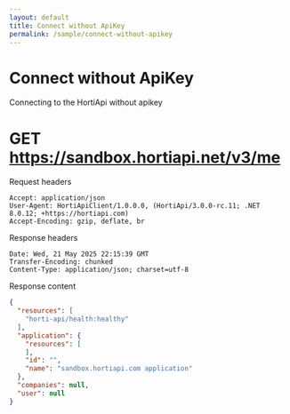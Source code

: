 ```yaml
---
layout: default
title: Connect without ApiKey
permalink: /sample/connect-without-apikey
---
```


# Connect without ApiKey

Connecting to the HortiApi without apikey

# GET https://sandbox.hortiapi.net/v3/me

Request headers
```
Accept: application/json
User-Agent: HortiApiClient/1.0.0.0, (HortiApi/3.0.0-rc.11; .NET 8.0.12; +https://hortiapi.com)
Accept-Encoding: gzip, deflate, br
```

Response headers
```
Date: Wed, 21 May 2025 22:15:39 GMT
Transfer-Encoding: chunked
Content-Type: application/json; charset=utf-8
```

Response content
``` json
{
  "resources": [
    "horti-api/health:healthy"
  ],
  "application": {
    "resources": [
    ],
    "id": "",
    "name": "sandbox.hortiapi.com application"
  },
  "companies": null,
  "user": null
}
```

